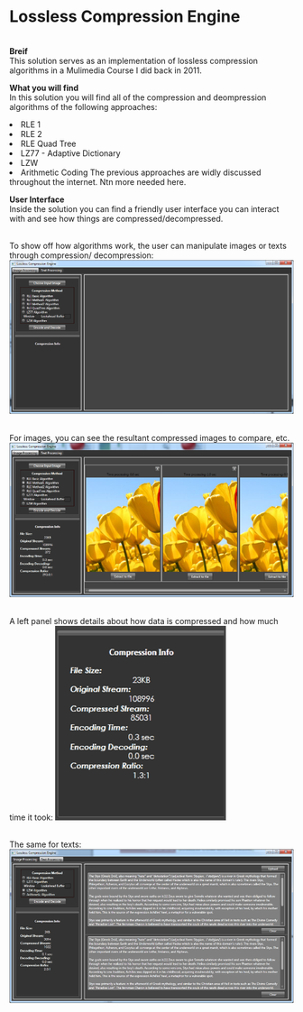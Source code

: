 # Lossless Compression Engine

<br/><strong>Breif</strong>
<br/>This solution serves as an implementation of lossless compression algorithms in a Mulimedia Course I did back in 2011.

<strong>What you will find</strong>
<br/>In this solution you will find all of the compression and deompression algorithms of the following approaches:
<li/>RLE 1
<li/>RLE 2
<li/>RLE Quad Tree
<li/>LZ77 - Adaptive Dictionary
<li/>LZW
<li/>Arithmetic Coding
The previous approaches are widly discussed throughout the internet. Ntn more needed here.

<strong>User Interface</strong>
<br/>Inside the solution you can find a friendly user interface you can interact with and see how things are compressed/decompressed.

<br/>To show off how algorithms work, the user can manipulate images or texts through compression/ decompression:
![alt tag](https://raw.githubusercontent.com/ZGTR/LossCompEngine/master/Picture0.png)

<br/>For images, you can see the resultant compressed images to compare, etc.
![alt tag](https://raw.githubusercontent.com/ZGTR/LossCompEngine/master/Picture1.png)

<br/>A left panel shows details about how data is compressed and how much time it took:
![alt tag](https://raw.githubusercontent.com/ZGTR/LossCompEngine/master/Picture2.png)

<br/>The same for texts:
![alt tag](https://raw.githubusercontent.com/ZGTR/LossCompEngine/master/Picture3.png)
